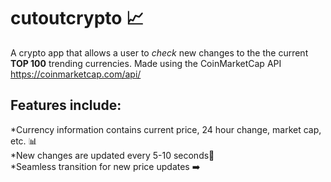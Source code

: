 # cutoutcrypto 📈

A crypto app that allows a user to _check_ new changes to the the current **TOP 100** trending currencies. Made using the CoinMarketCap API https://coinmarketcap.com/api/

## Features include:
*Currency information contains current price, 24 hour change, market cap, etc. 📊 <br />
*New changes are updated every 5-10 seconds🚨 <br />
*Seamless transition for new price updates ➡️
